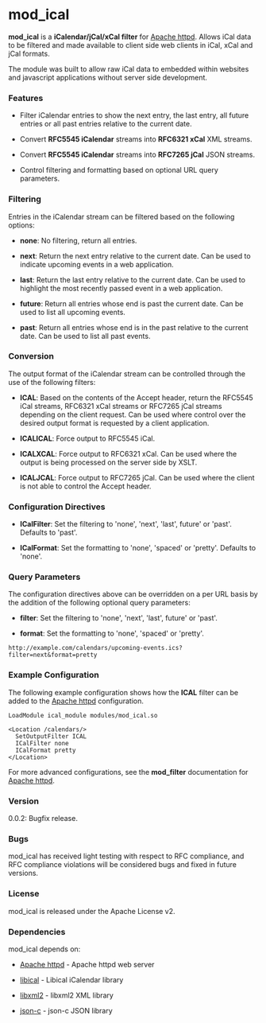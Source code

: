 # mod_ical

**mod_ical** is a **iCalendar/jCal/xCal filter** for [Apache httpd].
Allows iCal data to be filtered and made available to client
side web clients in iCal, xCal and jCal formats.

The module was built to allow raw iCal data to embedded within
websites and javascript applications without server side
development.


### Features

- Filter iCalendar entries to show the next entry, the last entry,
  all future entries or all past entries relative to the current
  date.

- Convert **RFC5545 iCalendar** streams into **RFC6321 xCal** XML
  streams.

- Convert **RFC5545 iCalendar** streams into **RFC7265 jCal** JSON
  streams.

- Control filtering and formatting based on optional URL query
  parameters.


### Filtering

Entries in the iCalendar stream can be filtered based on the
following options:

- **none**: No filtering, return all entries.

- **next**: Return the next entry relative to the current date. Can
  be used to indicate upcoming events in a web application.

- **last**: Return the last entry relative to the current date. Can
  be used to highlight the most recently passed event in a web
  application.

- **future**: Return all entries whose end is past the current date.
  Can be used to list all upcoming events.

- **past**: Return all entries whose end is in the past relative to
  the current date. Can be used to list all past events.


### Conversion

The output format of the iCalendar stream can be controlled
through the use of the following filters:

- **ICAL**: Based on the contents of the Accept header, return the
  RFC5545 iCal streams, RFC6321 xCal streams or RFC7265 jCal
  streams depending on the client request. Can be used where
  control over the desired output format is requested by a
  client application.

- **ICALICAL**: Force output to RFC5545 iCal.

- **ICALXCAL**: Force output to RFC6321 xCal. Can be used where the
  output is being processed on the server side by XSLT.

- **ICALJCAL**: Force output to RFC7265 jCal. Can be used where
  the client is not able to control the Accept header.


### Configuration Directives

- **ICalFilter**: Set the filtering to 'none', 'next', 'last', future'
  or 'past'. Defaults to 'past'.

- **ICalFormat**: Set the formatting to 'none', 'spaced' or 'pretty'.
  Defaults to 'none'.


### Query Parameters

The configuration directives above can be overridden on a per URL
basis by the addition of the following optional query parameters:

- **filter**: Set the filtering to 'none', 'next', 'last', future'
  or 'past'.

- **format**: Set the formatting to 'none', 'spaced' or 'pretty'.

```
http://example.com/calendars/upcoming-events.ics?filter=next&format=pretty
```


### Example Configuration

The following example configuration shows how the **ICAL** filter
can be added to the [Apache httpd] configuration.

```
LoadModule ical_module modules/mod_ical.so

<Location /calendars/>
  SetOutputFilter ICAL
  ICalFilter none
  ICalFormat pretty
</Location>
```

For more advanced configurations, see the **mod_filter** documentation for
[Apache httpd].


### Version

0.0.2: Bugfix release.


### Bugs

mod_ical has received light testing with respect to RFC compliance,
and RFC compliance violations will be considered bugs and fixed in
future versions.

### License

mod_ical is released under the Apache License v2.


### Dependencies

mod_ical depends on:

* [Apache httpd] - Apache httpd web server
* [libical] - Libical iCalendar library
* [libxml2] - libxml2 XML library
* [json-c] - json-c JSON library


  [Apache httpd]: <http://httpd.apache.org>
  [libical]: <https://github.com/libical/libical>
  [libxml2]: <http://www.xmlsoft.org/>
  [json-c]: <https://github.com/json-c/json-c/wiki>
